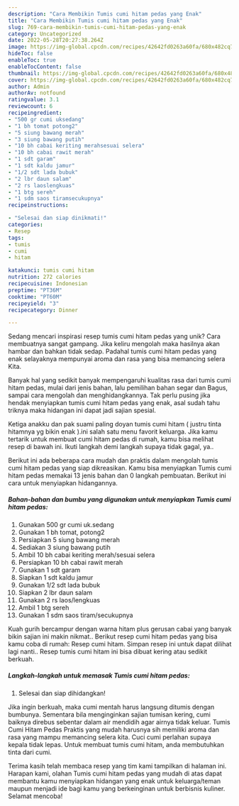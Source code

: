 ```yaml
---
description: "Cara Membikin Tumis cumi hitam pedas yang Enak"
title: "Cara Membikin Tumis cumi hitam pedas yang Enak"
slug: 769-cara-membikin-tumis-cumi-hitam-pedas-yang-enak
category: Uncategorized
date: 2022-05-28T20:27:38.264Z
image: https://img-global.cpcdn.com/recipes/42642fd0263a60fa/680x482cq70/tumis-cumi-hitam-pedas-foto-resep-utama.jpg
hideToc: false
enableToc: true
enableTocContent: false
thumbnail: https://img-global.cpcdn.com/recipes/42642fd0263a60fa/680x482cq70/tumis-cumi-hitam-pedas-foto-resep-utama.jpg
cover: https://img-global.cpcdn.com/recipes/42642fd0263a60fa/680x482cq70/tumis-cumi-hitam-pedas-foto-resep-utama.jpg
author: Admin
authorAv: notfound
ratingvalue: 3.1
reviewcount: 6
recipeingredient:
- "500 gr cumi uksedang"
- "1 bh tomat potong2"
- "5 siung bawang merah"
- "3 siung bawang putih"
- "10 bh cabai keriting merahsesuai selera"
- "10 bh cabai rawit merah"
- "1 sdt garam"
- "1 sdt kaldu jamur"
- "1/2 sdt lada bubuk"
- "2 lbr daun salam"
- "2 rs laoslengkuas"
- "1 btg sereh"
- "1 sdm saos tiramsecukupnya"
recipeinstructions:

- "Selesai dan siap dinikmati!"
categories:
- Resep
tags:
- tumis
- cumi
- hitam

katakunci: tumis cumi hitam 
nutrition: 272 calories
recipecuisine: Indonesian
preptime: "PT36M"
cooktime: "PT60M"
recipeyield: "3"
recipecategory: Dinner

---
```





Sedang mencari inspirasi resep tumis cumi hitam pedas yang unik? Cara membuatnya sangat gampang. Jika keliru mengolah maka hasilnya akan hambar dan bahkan tidak sedap. Padahal tumis cumi hitam pedas yang enak selayaknya mempunyai aroma dan rasa yang bisa memancing selera Kita.





Banyak hal yang sedikit banyak mempengaruhi kualitas rasa dari tumis cumi hitam pedas, mulai dari jenis bahan, lalu pemilihan bahan segar dan Bagus, sampai cara mengolah dan menghidangkannya. Tak perlu pusing jika hendak menyiapkan tumis cumi hitam pedas yang enak,      asal sudah tahu triknya maka hidangan ini dapat jadi sajian spesial.














Ketiga anakku dan pak suami paling doyan tumis cumi hitam ( justru tinta hitamnya yg bikin enak ).ini salah satu menu favorit keluarga. Jika kamu tertarik untuk membuat cumi hitam pedas di rumah, kamu bisa melihat resep di bawah ini. Ikuti langkah demi langkah supaya tidak gagal, ya..






Berikut ini ada beberapa cara mudah dan praktis dalam mengolah tumis cumi hitam pedas yang siap dikreasikan. Kamu bisa menyiapkan Tumis cumi hitam pedas memakai 13 jenis bahan dan 0 langkah pembuatan. Berikut ini cara untuk menyiapkan hidangannya.

<!--inarticleads1-->

##### Bahan-bahan dan bumbu yang digunakan untuk menyiapkan Tumis cumi hitam pedas:

1. Gunakan 500 gr cumi uk.sedang
1. Gunakan 1 bh tomat, potong2
1. Persiapkan 5 siung bawang merah
1. Sediakan 3 siung bawang putih
1. Ambil 10 bh cabai keriting merah/sesuai selera
1. Persiapkan 10 bh cabai rawit merah
1. Gunakan 1 sdt garam
1. Siapkan 1 sdt kaldu jamur
1. Gunakan 1/2 sdt lada bubuk
1. Siapkan 2 lbr daun salam
1. Gunakan 2 rs laos/lengkuas
1. Ambil 1 btg sereh
1. Gunakan 1 sdm saos tiram/secukupnya


Kuah gurih bercampur dengan warna hitam plus gerusan cabai yang banyak bikin sajian ini makin nikmat.. Berikut resep cumi hitam pedas yang bisa kamu coba di rumah: Resep cumi hitam. Simpan resep ini untuk dapat dilihat lagi nanti.. Resep tumis cumi hitam ini bisa dibuat kering atau sedikit berkuah. 

<!--inarticleads2-->

##### Langkah-langkah untuk memasak Tumis cumi hitam pedas:


1. Selesai dan siap dihidangkan!

Jika ingin berkuah, maka cumi mentah harus langsung ditumis dengan bumbunya. Sementara bila menginginkan sajian tumisan kering, cumi baiknya direbus sebentar dalam air mendidih agar airnya tidak keluar. Tumis Cumi Hitam Pedas Praktis yang mudah harusnya sih memiliki aroma dan rasa yang mampu memancing selera kita. Cuci cumi perlahan supaya kepala tidak lepas. Untuk membuat tumis cumi hitam, anda membutuhkan tinta dari cumi. 

Terima kasih telah membaca resep yang tim kami tampilkan di halaman ini. Harapan kami, olahan Tumis cumi hitam pedas yang mudah di atas dapat membantu kamu menyiapkan hidangan yang enak untuk keluarga/teman maupun menjadi ide bagi kamu yang berkeinginan untuk berbisnis kuliner. Selamat mencoba!
